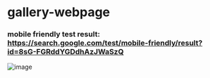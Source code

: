 # gallery-webpage

### mobile friendly test result: https://search.google.com/test/mobile-friendly/result?id=8sG-FGRddYGDdhAzJWaSzQ
![image](https://user-images.githubusercontent.com/82281497/204535712-1a0dc787-bf28-40fb-a767-0831c0656c07.png)

